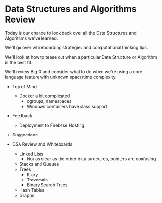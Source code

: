 # Data Structures and Algorithms Review

Today is our chance to look back over all the Data Structures and Algorithms we've learned.

We'll go over whiteboarding strategies and computational thinking tips.

We'll look at how to tease out when a particular Data Structure or Algorithm is the best fit.

We'll review Big O and consider what to do when we're using a core language feature with unknown space/time complexity.


- Top of Mind
    - Docker a bit complicated
        - cgroups, namespaces
        - Windows containers have class support
- Feedback
    - Deployment to Firebase Hosting
- Suggestions

- DSA Review and Whiteboards
  - Linked Lists
    - Not as clear as the other data structures, pointers are confusing
  - Stacks and Queues
  - Trees
    - K-ary
    - Traversals
    - Binary Search Trees
  - Hash Tables
  - Graphs
